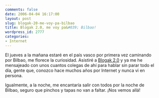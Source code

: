 ```yaml
---
comments: false
date: 2006-04-04 16:17:00
layout: post
slug: blogak-20-me-voy-pa-bilbao
title: Blogak 2.0, me voy pa&#039; Bilbao!
wordpress_id: 2777
categories:
- Internet
---
```


El jueves a la mañana estaré en el país vasco por primera vez caminando por Bilbao, me florece la curiosidad. Asistiré a [Blogak 2.0](http://www.blogak.org) y ya me he mensajeado con unos cuantos colegas de ahí para hablar sin parar todo el día, gente que, conozco hace muchos años por Internet y nunca vi en persona.





Igualmente, a la noche, me encantaría salir con todos por la noche de Bilbao, seguro que pinchos y tapas no van a faltar. ¡Nos vemos allá!
